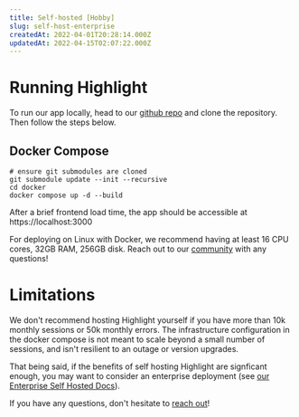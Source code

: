 ```yaml
---
title: Self-hosted [Hobby]
slug: self-host-enterprise
createdAt: 2022-04-01T20:28:14.000Z
updatedAt: 2022-04-15T02:07:22.000Z
---
```


# Running Highlight

To run our app locally, head to our [github repo](https://github.com/highlight/highlight) and clone the repository. Then follow the steps below.

## Docker Compose

```shell
# ensure git submodules are cloned
git submodule update --init --recursive
cd docker
docker compose up -d --build
```

After a brief frontend load time, the app should be accessible at https://localhost:3000

For deploying on Linux with Docker, we recommend having at least 16 CPU cores, 32GB RAM, 256GB disk.
Reach out to our [community](https://community.highlight.io/) with any questions!

# Limitations

We don't recommend hosting Highlight yourself if you have more than 10k monthly sessions or 50k monthly errors. The infrastructure configuration in the docker compose is not meant to scale beyond a small number of sessions, and isn't resilient to an outage or version upgrades. 

That being said, if the benefits of self hosting Highlight are signficant enough, you may want to consider an enterprise deployment (see [our Enterprise Self Hosted Docs](./self-host-enterprise.md)).

If you have any questions, don't hesitate to [reach out](https://community.highlight.io)!

